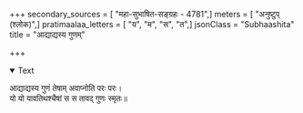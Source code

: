 +++
secondary_sources = [ "महा-सुभाषित-सङ्ग्रहः - 4781",]
meters = [ "अनुष्टुप् (श्लोक)",]
pratimaalaa_letters = [ "य", "म", "स", "त",]
jsonClass = "Subhaashita"
title = "आद्याद्यस्य गुणम्"

+++

<details open><summary>Text</summary>

आद्याद्यस्य गुणं तेषाम् अवाप्नोति परः परः।  
यो यो यावतिथश्चैषां स स तावद् गुणः स्मृतः॥
</details>
